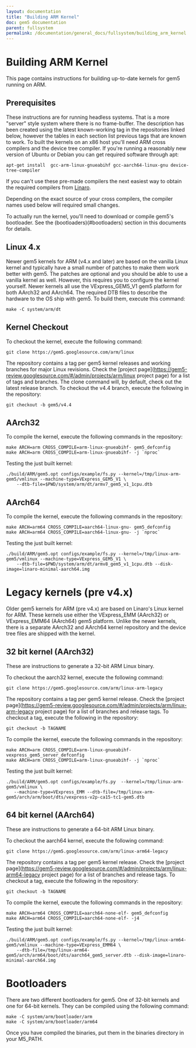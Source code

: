 ```yaml
---
layout: documentation
title: "Building ARM Kernel"
doc: gem5 documentation
parent: fullsystem
permalink: /documentation/general_docs/fullsystem/building_arm_kernel
---
```


# Building ARM Kernel

This page contains instructions for building up-to-date kernels for gem5 running on ARM. 

## Prerequisites
These instructions are for running headless systems. That is a more "server" style system where there is no frame-buffer. The description has been created using the latest known-working tag in the repositories linked below, however the tables in each section list previous tags that are known to work. To built the kernels on an x86 host you'll need ARM cross compilers and the device tree compiler. If you're running a reasonably new version of Ubuntu or Debian you can get required software through apt:

```
apt-get install  gcc-arm-linux-gnueabihf gcc-aarch64-linux-gnu device-tree-compiler
```

If you can't use these pre-made compilers the next easiest way to obtain the required compilers from [Linaro](http://releases.linaro.org/latest/components/toolchain/binaries/). 

Depending on the exact source of your cross compilers, the compiler names used below will required small changes.

To actually run the kernel, you'll need to download or compile gem5's bootloader. See the (bootloaders)(#bootloaders) section in this documents for details.

## Linux 4.x
Newer gem5 kernels for ARM (v4.x and later) are based on the vanilla Linux kernel and typically have a small number of patches to make them work better with gem5. The patches are optional and you should be able to use a vanilla kernel as well. However, this requires you to configure the kernel yourself. Newer kernels all use the VExpress\_GEM5\_V1 gem5 platform for both AArch32 and AArch64. The required DTB files to describe the hardware to the OS ship with gem5. To build them, execute this command:

```
make -C system/arm/dt
```

## Kernel Checkout
To checkout the kernel, execute the following command:

```
git clone https://gem5.googlesource.com/arm/linux
```

The repository contains a tag per gem5 kernel releases and working branches for major Linux revisions. Check the [project page](https://gem5-review.googlesource.com/#/admin/projects/arm/linux project page) for a list of tags and branches. The clone command will, by default, check out the latest release branch. To checkout the v4.4 branch, execute the following in the repository:
```
git checkout -b gem5/v4.4
```

## AArch32
To compile the kernel, execute the following commands in the repository:

```
make ARCH=arm CROSS_COMPILE=arm-linux-gnueabihf- gem5_defconfig
make ARCH=arm CROSS_COMPILE=arm-linux-gnueabihf- -j `nproc`
```

Testing the just built kernel:

```
./build/ARM/gem5.opt configs/example/fs.py --kernel=/tmp/linux-arm-gem5/vmlinux --machine-type=VExpress_GEM5_V1 \
    --dtb-file=$PWD/system/arm/dt/armv7_gem5_v1_1cpu.dtb
```

## AArch64
To compile the kernel, execute the following commands in the repository:

```
make ARCH=arm64 CROSS_COMPILE=aarch64-linux-gnu- gem5_defconfig
make ARCH=arm64 CROSS_COMPILE=aarch64-linux-gnu- -j `nproc`
```

Testing the just built kernel:

```
./build/ARM/gem5.opt configs/example/fs.py --kernel=/tmp/linux-arm-gem5/vmlinux --machine-type=VExpress_GEM5_V1 \
    --dtb-file=$PWD/system/arm/dt/armv8_gem5_v1_1cpu.dtb --disk-image=linaro-minimal-aarch64.img
```

# Legacy kernels (pre v4.x)
Older gem5 kernels for ARM (pre v4.x) are based on Linaro's Linux kernel for ARM. These kernels use either the VExpress\_EMM (AArch32) or VExpress\_EMM64 (AArch64)  gem5 platform. Unlike the newer kernels, there is a separate AArch32 and AArch64 kernel repository and the device tree files are shipped with the kernel.

## 32 bit kernel (AArch32)
These are instructions to generate a 32-bit ARM Linux binary.

To checkout the aarch32 kernel, execute the following command:

```
git clone https://gem5.googlesource.com/arm/linux-arm-legacy
```

The repository contains a tag per gem5 kernel release. Check the [project page](https://gem5-review.googlesource.com/#/admin/projects/arm/linux-arm-legacy project page) for a list of branches and release tags. To checkout a tag, execute the following in the repository:

```
git checkout -b TAGNAME
```

To compile the kernel, execute the following commands in the repository:

```
make ARCH=arm CROSS_COMPILE=arm-linux-gnueabihf- vexpress_gem5_server_defconfig
make ARCH=arm CROSS_COMPILE=arm-linux-gnueabihf- -j `nproc`
```

Testing the just built kernel:

```
./build/ARM/gem5.opt configs/example/fs.py  --kernel=/tmp/linux-arm-gem5/vmlinux \
   --machine-type=VExpress_EMM --dtb-file=/tmp/linux-arm-gem5/arch/arm/boot/dts/vexpress-v2p-ca15-tc1-gem5.dtb 
```

## 64 bit kernel (AArch64)
These are instructions to generate a 64-bit ARM Linux binary. 

To checkout the aarch64 kernel, execute the following command:

```
git clone https://gem5.googlesource.com/arm/linux-arm64-legacy
```

The repository contains a tag per gem5 kernel release. Check the [project page](https://gem5-review.googlesource.com/#/admin/projects/arm/linux-arm64-legacy project page) for a list of branches and release tags. To checkout a tag, execute the following in the repository:

```
git checkout -b TAGNAME
```

To compile the kernel, execute the following commands in the repository:

```
make ARCH=arm64 CROSS_COMPILE=aarch64-none-elf- gem5_defconfig
make ARCH=arm64 CROSS_COMPILE=aarch64-none-elf- -j4
```

Testing the just built kernel:

```
./build/ARM/gem5.opt configs/example/fs.py --kernel=/tmp/linux-arm64-gem5/vmlinux --machine-type=VExpress_EMM64 \
    --dtb-file=/tmp/linux-arm64-gem5/arch/arm64/boot/dts/aarch64_gem5_server.dtb --disk-image=linaro-minimal-aarch64.img
```

# Bootloaders
There are two different bootloaders for gem5. One of 32-bit kernels and one for 64-bit kernels. They can be compiled using the following command:

```
make -C system/arm/bootloader/arm
make -C system/arm/bootloader/arm64
```

Once you have compiled the binaries, put them in the binaries directory in your M5\_PATH.
